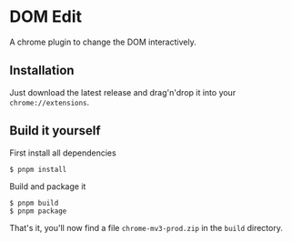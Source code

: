# DOM Edit

A chrome plugin to change the DOM interactively.

## Installation

Just download the latest release and drag'n'drop it into your `chrome://extensions`.

## Build it yourself

First install all dependencies

```
$ pnpm install
```

Build and package it

```
$ pnpm build
$ pnpm package
```

That's it, you'll now find a file `chrome-mv3-prod.zip` in the `build` directory.
